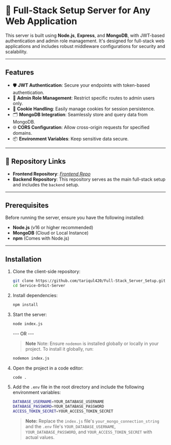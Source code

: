 # 🚀 Full-Stack Setup Server for Any Web Application

This server is built using **Node.js**, **Express**, and **MongoDB**, with JWT-based authentication and admin role management. It's designed for full-stack web applications and includes robust middleware configurations for security and scalability.

---

## Features

- 🛡️ **JWT Authentication**: Secure your endpoints with token-based authentication.
- 🔑 **Admin Role Management**: Restrict specific routes to admin users only.
- 🍪 **Cookie Handling**: Easily manage cookies for session persistence.
- 🗂️ **MongoDB Integration**: Seamlessly store and query data from MongoDB.
- 🌐 **CORS Configuration**: Allow cross-origin requests for specified domains.
- 📦 **Environment Variables**: Keep sensitive data secure.

---

## 🔗 Repository Links

- **Frontend Repository**: [_Frontend Repo_](https://github.com/tariqul420/Full-Stack_Setup.git)
- **Backend Repository**: This repository serves as the main full-stack setup and includes the `backend` setup.

---

## Prerequisites

Before running the server, ensure you have the following installed:

- **Node.js** (v16 or higher recommended)
- **MongoDB** (Cloud or Local Instance)
- **npm** (Comes with Node.js)

---

## Installation

1. Clone the client-side repository:

   ```bash
   git clone https://github.com/tariqul420/Full-Stack_Server_Setup.git
   cd Service-Orbit-Server
   ```

2. Install dependencies:

   ```bash
   npm install
   ```

3. Start the server:

   ```bash
   node index.js
   ```

   --- OR ---

   > **Note** Note: Ensure `nodemon` is installed globally or locally in your project. To install it globally, run:

   ```bash
   nodemon index.js
   ```

4. Open the project in a code editor:
   ```bash
   code .
   ```
5. Add the `.env` file in the root directory and include the following environment variables:
   ```bash
   DATABASE_USERNAME=YOUR_DATABASE_USERNAME
   DATABASE_PASSWORD=YOUR_DATABASE_PASSWORD
   ACCESS_TOKEN_SECRET=YOUR_ACCESS_TOKEN_SECRET
   ```
   > **Note:** Replace the `index.js` file's `your_mongo_connection_string` and the `.env` file's `YOUR_DATABASE_USERNAME`, `YOUR_DATABASE_PASSWORD`, and `YOUR_ACCESS_TOKEN_SECRET` with actual values.
